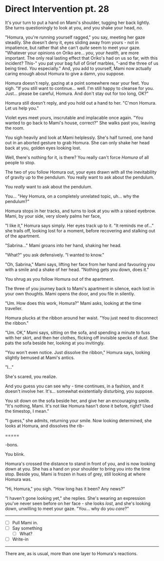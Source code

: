 # Direct Intervention pt. 28

It's your turn to put a hand on Mami's shoulder, tugging her back lightly. She turns questioningly to look at you, and you shake your head, *no*.

"Homura, you're running yourself ragged," you say, meeting her gaze steadily. She doesn't deny it, eyes sliding away from yours - not in impatience, but rather that she can't *quite* seem to meet your gaze. "Whatever your opinions on Oriko are... *you*, your *health*, are more important. The only real lasting effect that Oriko's had on us so far, with this incident? This-" you pat your bag full of Grief marbles, "-and the three of us being tired. *You* especially." And, you add to yourself, Mami now actually caring enough about Homura to give a damn, you suppose.

Homura doesn't reply, gazing at a point somewhere near your feet. You sigh. "If you still want to continue... well. I'm still happy to cleanse for you. Just... please be careful, Homura. And don't stay out for too long, OK?"

Homura still doesn't reply, and you hold out a hand to her. "C'mon Homura. Let us help you."

Violet eyes meet yours, inscrutable and implacable once again. "You wanted to go back to Mami's house, correct?" She walks past you, leaving the room.

You sigh heavily and look at Mami helplessly. She's half turned, one hand out in an aborted gesture to grab Homura. She can only shake her head back at you, golden eyes looking lost.

Well, there's nothing for it, is there? You really can't force *Homura* of all people to stop.

The two of you follow Homura out, your eyes drawn with all the inevitability of gravity up to the pendulum. You really want to ask about the pendulum.

You *really* want to ask about the pendulum.

You... "Hey Homura, on a completely unrelated topic, uh... why the pendulum?"

Homura stops in her tracks, and turns to look at you with a raised eyebrow. Mami, by your side, very slowly palms her face[.](https://i.imgur.com/6WLwbnm.png)

"I like it," Homura says simply. Her eyes track up to it. "It reminds me of..." she trails off, looking lost for a moment, before recovering and stalking out of the apartment.

"Sabrina..." Mami groans into her hand, shaking her head.

"What?" you ask defensively. "I wanted to know."

"Oh, Sabrina," Mami says, lifting her face from her hand and favouring you with a smile and a shake of her head. "Nothing gets you down, does it."

You shrug as you follow Homura out of the apartment.

The three of you journey back to Mami's apartment in silence, each lost in your own thoughts. Mami opens the door, and you file in silently.

"Um. How does this work, Homura?" Mami asks, looking at the time traveller.

Homura plucks at the ribbon around her waist. "You just need to disconnect the ribbon."

"Um. OK," Mami says, sitting on the sofa, and spending a minute to fuss with her skirt, and then her clothes, flicking off invisible specks of dust. She pats the sofa beside her, looking at you invitingly.

"You won't even notice. Just dissolve the ribbon," Homura says, looking slightly bemused at Mami's antics.

"I..."

She's scared, you realize.

And you guess you can see why - time continues, in a fashion, and it doesn't involve her. It's... somewhat existentially disturbing, you suppose.

You sit down on the sofa beside her, and give her an encouraging smile. "It's nothing, Mami. It's not like Homura hasn't done it before, right? Used the timestop, I mean."

"I guess," she admits, returning your smile. Now looking determined, she looks at Homura, and dissolves the rib-

\=====​

-bons.

You blink.

Homura's crossed the distance to stand in front of you, and is now looking down at you. She has a hand on your shoulder to bring you into the time stop. Beside you, Mami is frozen in hues of grey, still looking at where Homura was.

"Hi, Homura," you sigh. "How long has it been? Any news?"

"I haven't gone looking yet," she replies. She's wearing an expression you've never seen before on her face - she looks *lost*, and she's looking down, unwilling to meet your gaze. "You... why do you *care*?"

---

- [ ] Pull Mami in.
- [ ] Say something
  - [ ] What?
- [ ] Write-in

---

There are, as is usual, more than one layer to Homura's reactions.

